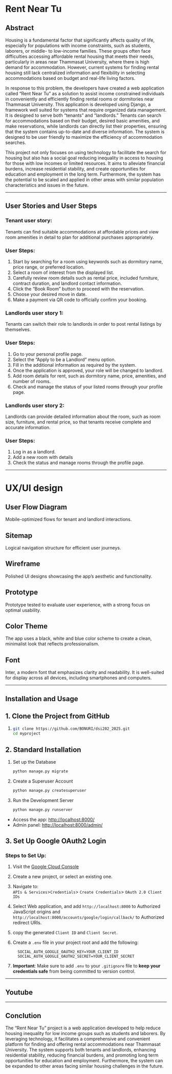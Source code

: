 # Rent Near Tu

## Abstract

Housing is a fundamental factor that significantly affects quality of life, especially for populations with income constraints, such as students, laborers, or middle- to low-income families. These groups often face difficulties accessing affordable rental housing that meets their needs, particularly in areas near Thammasat University, where there is high demand for accommodation. However, current systems for finding rental housing still lack centralized information and flexibility in selecting accommodations based on budget and real-life living factors.

In response to this problem, the developers have created a web application called “Rent Near Tu” as a solution to assist income constrained individuals in conveniently and efficiently finding rental rooms or dormitories near Thammasat University. This application is developed using Django, a framework well suited for systems that require organized data management. It is designed to serve both “tenants” and “landlords.” Tenants can search for accommodations based on their budget, desired basic amenities, and make reservations, while landlords can directly list their properties, ensuring that the system contains up-to-date and diverse information. The system is designed to be user friendly to maximize the efficiency of accommodation searches.

This project not only focuses on using technology to facilitate the search for housing but also has a social goal reducing inequality in access to housing for those with low incomes or limited resources. It aims to alleviate financial burdens, increase residential stability, and create opportunities for education and employment in the long term. Furthermore, the system has the potential to be scaled and applied in other areas with similar population characteristics and issues in the future.

---

## User Stories and User Steps

### Tenant user story:
Tenants can find suitable accommodations at affordable prices and view room amenities in detail to plan for additional purchases appropriately.

### User Steps:
1. Start by searching for a room using keywords such as dormitory name, price range, or preferred location.
2. Select a room of interest from the displayed list.
3. Carefully review room details such as rental price, included furniture, contract duration, and landlord contact information.
4. Click the “Book Room” button to proceed with the reservation.
5. Choose your desired move in date.
6. Make a payment via QR code to officially confirm your booking.



### Landlords user story 1:
Tenants can switch their role to landlords in order to post rental listings by themselves.

### User Steps:
1. Go to your personal profile page.
2. Select the “Apply to be a Landlord” menu option.
3. Fill in the additional information as required by the system.
4. Once the application is approved, your role will be changed to landlord.
5. Add room details for rent, such as dormitory name, price, amenities, and number of rooms.
6. Check and manage the status of your listed rooms through your profile page.

### Landlords user story 2:
Landlords can provide detailed information about the room, such as room size, furniture, and rental price, so that tenants receive complete and accurate information.
### User Steps:
1. Log in as a landlord.
2. Add a new room with details 
3. Check the status and manage rooms through the profile page.

---
# UX/UI design

## User Flow Diagram
Mobile-optimized flows for tenant and landlord interactions.  


## Sitemap
Logical navigation structure for efficient user journeys.  

## Wireframe
Polished UI designs showcasing the app’s aesthetic and functionality.  


## Prototype
Prototype tested to evaluate user experience, with a strong focus on optimal usability.

## Color Theme
The app uses a black, white and blue color scheme to create a clean, minimalist look that reflects professionalism.

## Font
Inter, a modern font that emphasizes clarity and readability. It is well-suited for display across all devices, including smartphones and computers.



---

## Installation and Usage

## 1. **Clone the Project from GitHub**

1. 
   ```bash
   git clone https://github.com/BONURI/dsi202_2025.git
   cd myproject
   ```

## 2. **Standard Installation**
1. Set up the Database
   ```bash
   python manage.py migrate
   ```

2. Create a Superuser Account
   ```bash
   python manage.py createsuperuser
   
3. Run the Development Server
   ```bash
   python manage.py runserver
   
* Access the app: [http://localhost:8000/](http://localhost:8000/)
* Admin panel: [http://localhost:8000/admin/](http://localhost:8000/admin/)

## 3. **Set Up Google OAuth2 Login**

### Steps to Set Up:

1. Visit the [Google Cloud Console](https://console.cloud.google.com/)

2. Create a new project, or select an existing one.

3. Navigate to:  
   `APIs & Services`>`Credentials`>️ `Create Credentials`>️ `OAuth 2.0 Client IDs`

4. Select Web application, and add `http://localhost:8000` to Authorized JavaScript origins and `http://localhost:8000/accounts/google/login/callback/` to Authorized redirect URIs.
5. copy the generated `Client ID` and `Client Secret`.
6. Create a `.env` file in your project root and add the following:
   ```env
     SOCIAL_AUTH_GOOGLE_OAUTH2_KEY=YOUR_CLIENT_ID
     SOCIAL_AUTH_GOOGLE_OAUTH2_SECRET=YOUR_CLIENT_SECRET
     ```
7. **Important**: Make sure to add `.env` to your `.gitignore` file to **keep your credentials safe** from being committed to version control.


---
## Youtube


---

## Conclution
The “Rent Near Tu” project is a web application developed to help reduce housing inequality for low income groups such as students and laborers. By leveraging technology, it facilitates a comprehensive and convenient platform for finding and offering rental accommodations near Thammasat University. The system supports both tenants and landlords, enhancing residential stability, reducing financial burdens, and promoting long term opportunities for education and employment. Furthermore, the system can be expanded to other areas facing similar housing challenges in the future.



